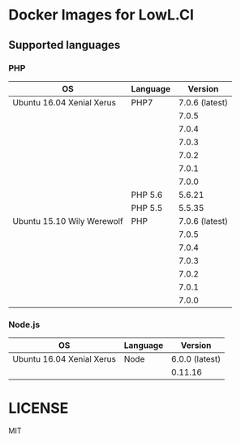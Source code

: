 Docker Images for LowL.CI
=========================

## Supported languages

### PHP

| OS                         | Language | Version        |
|----------------------------|----------|----------------|
| Ubuntu 16.04 Xenial Xerus  | PHP7     | 7.0.6 (latest) |
|                            |          | 7.0.5          |
|                            |          | 7.0.4          |
|                            |          | 7.0.3          |
|                            |          | 7.0.2          |
|                            |          | 7.0.1          |
|                            |          | 7.0.0          |
|                            | PHP 5.6  | 5.6.21         |
|                            | PHP 5.5  | 5.5.35         |
| Ubuntu 15.10 Wily Werewolf | PHP      | 7.0.6 (latest) |
|                            |          | 7.0.5          |
|                            |          | 7.0.4          |
|                            |          | 7.0.3          |
|                            |          | 7.0.2          |
|                            |          | 7.0.1          |
|                            |          | 7.0.0          |

### Node.js

| OS                         | Language | Version        |
|----------------------------|----------|----------------|
| Ubuntu 16.04 Xenial Xerus  | Node     | 6.0.0 (latest) |
|                            |          | 0.11.16        |

# LICENSE

MIT
